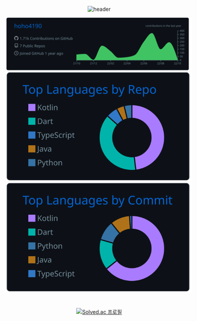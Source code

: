 
<div align=center>
  
  ![header](https://capsule-render.vercel.app/api?type=waving&color=gradient&height=100)
  
  [![](https://raw.githubusercontent.com/hoho4190/hoho4190/main/profile-summary-card-output/github_dark/0-profile-details.svg)](https://github.com/vn7n24fzkq/github-profile-summary-cards)
  [![](https://raw.githubusercontent.com/hoho4190/hoho4190/main/profile-summary-card-output/github_dark/1-repos-per-language.svg)](https://github.com/vn7n24fzkq/github-profile-summary-cards) [![](https://raw.githubusercontent.com/hoho4190/hoho4190/main/profile-summary-card-output/github_dark/2-most-commit-language.svg)](https://github.com/vn7n24fzkq/github-profile-summary-cards)
  
  #
  
  [![Solved.ac 프로필](http://mazassumnida.wtf/api/v2/generate_badge?boj=hoho4190)](https://solved.ac/hoho4190)
  
</div>
